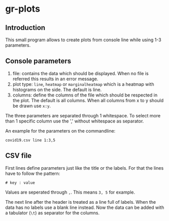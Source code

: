 # gr-plots

## Introduction

This small program allows to create plots from console line while using 1-3 parameters.

## Console parameters

1. file: contains the data which should be displayed. When no file is referred this results in an error message.
2. plot type: `line`, `heatmap` or `marginalheatmap` which is a heatmap with histograms on the side. The default is
   line.
3. columns: define the columns of the file which should be respected in the plot. The default is all columns. When all
   columns from x to y should be drawn use `x:y`.

The three parameters are separated through 1 whitespace. To select more than 1 specific column use the ',' without
whitespace as separator.

An example for the parameters on the commandline:

```shell
covid19.csv line 1:3,5
```

## CSV file

First lines define parameters just like the title or the labels. For that the lines have to follow the pattern:

```text
# key : value
```

Values are seperated through `,`. This means `3, 5` for example.

The next line after the header is treated as a line full of labels. When the data has no labels use a blank line
instead. Now the data can be added with a tabulator (`\t`) as separator for the columns.
